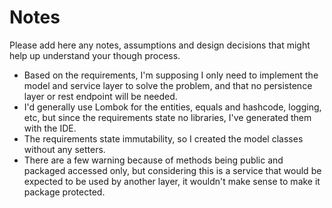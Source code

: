 # Notes

Please add here any notes, assumptions and design decisions that might help up understand your though process.

* Based on the requirements, I'm supposing I only need to implement the model and service layer to solve the problem, and that no persistence layer or rest endpoint will be needed.
* I'd generally use Lombok for the entities, equals and hashcode, logging, etc, but since the requirements state no libraries, I've generated them with the IDE.
* The requirements state immutability, so I created the model classes without any setters.
* There are a few warning because of methods being public and packaged accessed only, but considering this is a service that would be expected to be used by another layer, it wouldn't make sense to make it package protected.